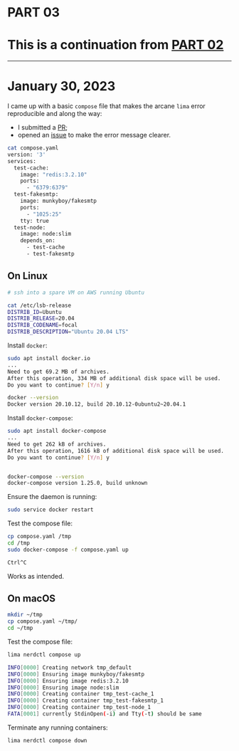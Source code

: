 # PART 03
# This is a continuation from [PART 02](PART_02.md)
---

# January 30, 2023
I came up with a basic `compose` file that makes the arcane `lima` error reproducible and along the way:
* I submitted a [PR](https://github.com/containerd/nerdctl/pull/1959);
* opened an [issue](https://github.com/containerd/nerdctl/issues/1960) to make the error message clearer.

```bash
cat compose.yaml
version: '3'
services:
  test-cache:
    image: "redis:3.2.10"
    ports:
      - "6379:6379"
  test-fakesmtp:
    image: munkyboy/fakesmtp
    ports:
      - "1025:25"
    tty: true
  test-node:
    image: node:slim
    depends_on:
      - test-cache
      - test-fakesmtp
```

## On Linux
```bash
# ssh into a spare VM on AWS running Ubuntu

cat /etc/lsb-release
DISTRIB_ID=Ubuntu
DISTRIB_RELEASE=20.04
DISTRIB_CODENAME=focal
DISTRIB_DESCRIPTION="Ubuntu 20.04 LTS"
```

Install `docker`:
```bash
sudo apt install docker.io
...
Need to get 69.2 MB of archives.
After this operation, 334 MB of additional disk space will be used.
Do you want to continue? [Y/n] y

docker --version
Docker version 20.10.12, build 20.10.12-0ubuntu2~20.04.1
```

Install `docker-compose`:
```bash
sudo apt install docker-compose
...
Need to get 262 kB of archives.
After this operation, 1616 kB of additional disk space will be used.
Do you want to continue? [Y/n] y


docker-compose --version
docker-compose version 1.25.0, build unknown
```

Ensure the daemon is running:
```bash
sudo service docker restart
```

Test the compose file:
```bash
cp compose.yaml /tmp
cd /tmp
sudo docker-compose -f compose.yaml up

Ctrl^C
```
Works as intended.


## On macOS
```bash
mkdir ~/tmp
cp compose.yaml ~/tmp/
cd ~/tmp
```

Test the compose file:
```bash
lima nerdctl compose up

INFO[0000] Creating network tmp_default
INFO[0000] Ensuring image munkyboy/fakesmtp
INFO[0000] Ensuring image redis:3.2.10
INFO[0000] Ensuring image node:slim
INFO[0000] Creating container tmp_test-cache_1
INFO[0000] Creating container tmp_test-fakesmtp_1
INFO[0000] Creating container tmp_test-node_1
FATA[0001] currently StdinOpen(-i) and Tty(-t) should be same
```

Terminate any running containers:
```bash
lima nerdctl compose down
```
